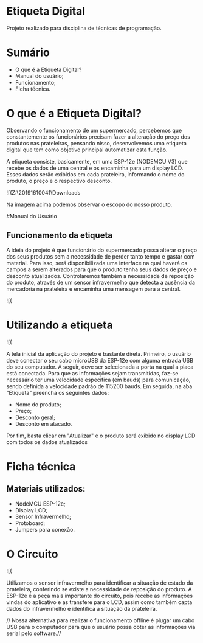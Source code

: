 # Etiqueta Digital
Projeto realizado para disciplina de técnicas de programação.

# Sumário

- O que é a Etiqueta Digital?
- Manual do usuário;
- Funcionamento;
- Ficha técnica.

# O que é a Etiqueta Digital?
Observando o funcionamento de um supermercado, percebemos que constantemente os funcionários precisam fazer a alteração do preço dos produtos nas prateleiras, pensando nisso, desenvolvemos uma etiqueta digital que tem como objetivo principal automatizar esta função.

A etiqueta consiste, basicamente, em uma ESP-12e (NODEMCU V3) que recebe os dados de uma central e os encaminha para um display LCD. Esses dados serão exibidos em cada prateleira, informando o nome do produto, o preço e o respectivo desconto.

![(Z:\20191610041\Downloads

Na imagem acima podemos observar o escopo do nosso produto.

#Manual do Usuário

## Funcionamento da etiqueta
A ideia do projeto é que funcionário do supermercado possa alterar o preço dos seus produtos sem a necessidade de perder tanto tempo e gastar com material. Para isso, será disponibilizada uma interface na qual haverá os campos a serem alterados para que o produto tenha seus dados de preço e desconto atualizados. Controlaremos também a necessidade de reposição do produto, através de um sensor infravermelho que detecta a ausência da mercadoria na prateleira e encaminha uma mensagem para a central.

![(

# Utilizando a etiqueta

![(

A tela inicial da aplicação do projeto é bastante direta. Primeiro, o usuário deve conectar o seu cabo microUSB da ESP-12e com alguma entrada USB do seu computador. A seguir, deve ser selecionada a porta na qual a placa está conectada. Para que as informações sejam transmitidas, faz-se necessário ter uma velocidade específica (em bauds) para comunicação, sendo definida a velocidade padrão de 115200 bauds. Em seguida, na aba "Etiqueta" preencha os seguintes dados:

- Nome do produto;
- Preço;
- Desconto geral;
- Desconto em atacado.

Por fim, basta clicar em "Atualizar" e o produto será exibido no display LCD com todos os dados atualizados

# Ficha técnica
## Materiais utilizados:
- NodeMCU ESP-12e;
- Display LCD;
- Sensor Infravermelho;
- Protoboard;
- Jumpers para conexão.

# O Circuito

![(

Utilizamos o sensor infravermelho para identificar a situação de estado da prateleira, conferindo se existe a necessidade de reposição do produto. A ESP-12e é a peça mais importante do circuito, pois recebe as informações vindas do aplicativo e as transfere para o LCD, assim como também capta dados do infravermelho e identifica a situação da prateleira.

// Nossa alternativa para realizar o funcionamento offline é plugar um cabo USB para o computador para que o usuário possa obter as informações via serial pelo software.//
 
 


